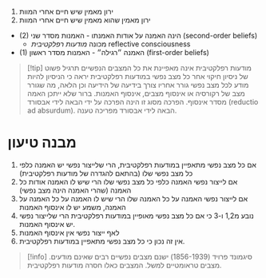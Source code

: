 1. ירון מאמין שיש חיים אחרי המוות
2. ירון מאמין שהוא מאמין שיש חיים אחרי המוות
- (2) הינה האמנה על אודות האמנתו - האמנות מסדר שני (second-order beliefs)
	- מכונה *מודעות רפלקטיבית* reflective consciousness
- (1) האמנה ״רגילה״ - האמנות מסדר ראשון (first-order beliefs)
>[!tip] מודעות רפלקטיבית אינה מאפיינת את כל המצבים הנפשיים
>תרגיל פשוט של ניסיון חיקוי אחר כל מצב נפשי במודעות רפלקטיבית יראה כי הניסיון להיות מודע לכל מצב נפשי גורר אחריו צורך בידיעה של הידיעה וכן הלאה, מה שגורר מצב של רקורסיה או אינסוף מצבים, אינסוף האמנות. ברור שלא ייתכן האמה מסדר אינסוף. הפרכה מסוג זו הינה הפרכה על ידי הבאה לידי אבסורד (reductio ad absurdum). הבאה לידי אבסורד מפריכה טענה.

# מבנה טיעון
1. אם כל מצב נפשי מתאפיין במודעות רפלקטיבית, הרי שלייצור נפשי יש האמנה כלפי כל מצב נפשי שלו (בהתאם להגדרה של מודעות רפלקטיבית)
2. אם לייצור נפשי האמנה כלפי כל מצב נפשי שלו הרי שיש לו האמנה אודות כל האמנה (שהרי האמנה הינה מצב נפשי)
3. אם לייצור נפשי האמנה על כל האמנה שלו הרי שיש לו האמנה על כל האמנה על האמנה, משמע יש לו אינסוף האמנות
4. נובע מ1,2 ו-3 כי אם כל מצב נפשי מאופיין במודעות רפלקטיבית הרי שלייצור נפשי יש אינסוף האמנות.
5. לאף ייצור נפשי אין אינסוף האמנות
6. אין זה נכון כי כל מצב נפשי מתאפיין במודעות רפלקטיבית.

>[!info] סיגמונד פרויד (1856-1939) 
>ישנם מצבים נפשיים רבים שאינם מודעים. מצבים טראומטיים למשל. המצבים כאלו חסרה מודעות רפלקטיבית.